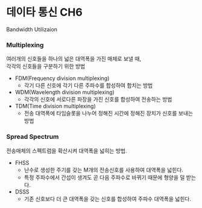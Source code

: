 # 데이타 통신 CH6
Bandwidth Utilizaion  

### Multiplexing  
여러개의 신호들을 하나의 넓은 대역폭을 가진 매체로 보낼 때,  
각각의 신호들을 구분하기 위한 방법  

- FDM(Frequency division multiplexing)  
    - 각기 다른 신호에 각기 다른 주파수를 합성하여 합치는 방법  
- WDM(Wavelength division multiplexing)  
    - 각각의 신호에 서로다른 파장을 가진 신호를 합성하여 전송하는 방법  
- TDM(Time division multiplexing)  
    - 전송 대역폭에 타임슬롯을 나누어 정해진 시간에 정해진 장치가 신호를 보내는 방법  

### Spread Spectrum  
전송매체의 스펙트럼을 확산시켜 대역폭을 넓히는 방법.  

- FHSS 
    - 난수로 생성한 주기를 갖는 M개의 전송신호를 사용하여 대역폭을 넓힌다.  
    - 특정 주파수에서 간섭이 생겨도 곧 다음 주파수로 바뀌기 때문에 형양을 덜 받는다.  
- DSSS 
    - 기존 신호보다 더 큰 대역폭을 갖는 신호를 합성하여 주파수 대역폭을 넓힌다.  